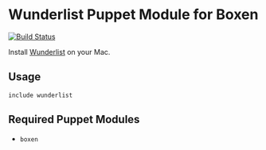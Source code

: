 # Wunderlist Puppet Module for Boxen

[![Build Status](https://travis-ci.org/boxen/puppet-wunderlist.png?branch=master)](https://travis-ci.org/boxen/puppet-wunderlist)

Install [Wunderlist](https://www.wunderlist.com) on your Mac.

## Usage

```puppet
include wunderlist
```

## Required Puppet Modules

* `boxen`
